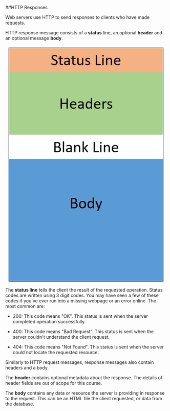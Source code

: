 ##HTTP Responses

Web servers use HTTP to send responses to clients who have made requests.

HTTP response message consists of a <strong>status</strong> line, an optional <strong>header</strong> and an optional message <strong>body</strong>.

<p align="center">
	<img src="images/HTTP_Response_Message.png">
</p>

The <strong>status line</strong> tells the client the result of the requested operation. Status codes are written using 3 digit codes. You may have seen a few of these codes if you've ever run into a missing webpage or an error online. The most common are:

* 200: This code means "OK". This status is sent when the server completed operation successfully.

* 400: This code means "Bad Request". This status is sent when the server couldn't understand the client request.

* 404: This code means "Not Found". This status is sent when the server could not locate the requested resource.

Similarly to HTTP request messages, response messages also contain headers and a body.

The <strong>header</strong> contains optional metadata about the response. The details of header fields are out of scope for this course.

The <strong>body</strong> contains any data or resource the server is providing in response to the request. This can be an HTML file the client requested, or data from the database.